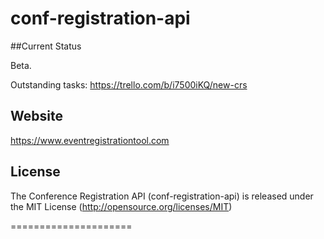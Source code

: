 # conf-registration-api

##Current Status

Beta.

Outstanding tasks: https://trello.com/b/i7500iKQ/new-crs

## Website
https://www.eventregistrationtool.com

## License

The Conference Registration API (conf-registration-api) is released under the MIT License (http://opensource.org/licenses/MIT)

=====================
